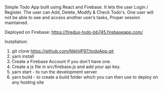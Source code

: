 Simple Todo App built using React and Firebase.
It lets the user Login / Register. 
The user can Add, Delete, Modify & Check Todo's.
One user will not be able to see and access another user’s tasks, Proper session maintained.

Deployed on Firebase: https://firedux-todo-bb745.firebaseapp.com/ 

Installation:
1. git clone https://github.com/NikhilP97/todoApp.git
2. yarn install
3. Create a Firebase Account if you don't have one.
4. Create a js file in src/firebase.js and add your api key.
5. yarn start - to run the development server.
6. yarn build - to create a build folder which you can then use to deploy on any hosting site


